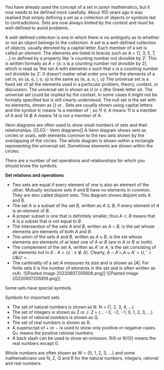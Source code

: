 You have already used the concept of a set in junior mathematics, but it now needs to be defined more carefully. About 100 years ago it was realised that simply defining a set as a collection of objects or symbols led to contradictions. Sets are now always limited by the context and must be well-defined to avoid problems.

A well-defined collection is one in which there is no ambiguity as to whether or not an object belongs to the collection. A set is a well-defined collection of objects, usually denoted by a capital letter. Each member of a set is called an element. The elements are listed in braces such as A = {1, 3, 5, 7, …} or defined by a property like ‘a counting number not divisible by 2’. This is written formally as A = {x: x is a counting number not divisible by 2}, which is read as ‘the set A with elements x such that x is a counting number not divisible by 2’. It doesn’t matter what order you write the elements of a set in, so {a, e, i, o, u} is the same as {e, a, o, i, u}
The universal set is a fixed set of all the elements used in a particular problem, theory, context, or discussion. The universal set is shown as U or x (the Greek letter xi). The universal set could be implied by the context. In some cases it might not be formally specified but is still clearly understood.
The null set is the set with no elements, shown as {} or .
Sets are usually shown using capital letters and the symbol ∈ means ‘is a member of ’, so 11 ∈ A means 11 is a member of A and 14 ∉ A means 14 is not a member of A.

Venn diagrams are often used to show small numbers of sets and their relationships. [[5.03 - Venn diagrams]]
A Venn diagram shows sets as circles or ovals, with elements common to the two sets shown by the overlapping of the circles. The whole diagram is shown within a rectangle representing the universal set. Sometimes elements are shown within the circles.

There are a number of set operations and relationships for which you should know the symbols.

**Set relations and operations**
- Two sets are equal if every element of one is also an element of the other. Mutually exclusive sets A and B have no elements in common. They are also called disjoint sets. This diagram shows disjoint sets A and B.
- The set $A$ is a subset of the set $B$, written as $A ⊆ B$, if every element of $A$ is an element of $B$.
- A proper subset is one that is definitely smaller, thus $A ⊂ B$ means that $A$ is a subset that is not equal to $B$.
- The intersection of the sets $A$ and $B$, written as $A ∩ B$, is the set whose elements are elements of both $A$ and $B$.
- The union of the sets $A$ and $B$, written as $A ∪ B$, is the set whose elements are elements of at least one of $A$ or $B$ (are in $A$ or $B$ or both).
- The complement of the set A, written as $A′$ or $A$, is the set consisting of all elements not in $A: A = \{x: x ∉ A\}$. Clearly, $A ∩ A' = , A ∪ A' = U,'=U \& U' = .$
- The cardinality of a set $A$ measures its size and is shown as $|A|$. For finite sets it is the number of elements in the set and is often written as $n(A)$.
![[Pasted image 20220607205808.png]]
![[Pasted image 20220607205816.png]]

Some sets have special symbols.

Symbols for important sets
- The set of natural numbers is shown as N. N = {1, 2, 3, 4, …}
- The set of integers is shown as Z or J. Z = {… −3, −2, −1, 0, 1, 2, 3, …}
- The set of rational numbers is shown as Q.
- The set of real numbers is shown as R.
- A superscript of + or − is used to show only positive or negative cases. Q+ means the positive rational numbers.
- A back slash can be used to show an omission. R/0 or R/{0} means the real numbers except 0.

Whole numbers are often shown as W = {0, 1, 2, 3, …} and some mathematicians use N, Z, Q and R for the natural numbers, integers, rational and real numbers.